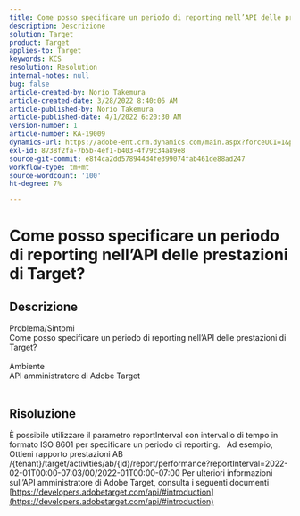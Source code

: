 ```yaml
---
title: Come posso specificare un periodo di reporting nell’API delle prestazioni di Target?
description: Descrizione
solution: Target
product: Target
applies-to: Target
keywords: KCS
resolution: Resolution
internal-notes: null
bug: false
article-created-by: Norio Takemura
article-created-date: 3/28/2022 8:40:06 AM
article-published-by: Norio Takemura
article-published-date: 4/1/2022 6:20:30 AM
version-number: 1
article-number: KA-19009
dynamics-url: https://adobe-ent.crm.dynamics.com/main.aspx?forceUCI=1&pagetype=entityrecord&etn=knowledgearticle&id=b0368ea3-72ae-ec11-9840-0022480bdaa1
exl-id: 8738f2fa-7b5b-4ef1-b403-4f79c34a89e8
source-git-commit: e8f4ca2dd578944d4fe399074fab461de88ad247
workflow-type: tm+mt
source-wordcount: '100'
ht-degree: 7%

---
```


# Come posso specificare un periodo di reporting nell’API delle prestazioni di Target?

## Descrizione

Problema/Sintomi
<br>Come posso specificare un periodo di reporting nell’API delle prestazioni di Target?
<br> 
<br>Ambiente
<br>API amministratore di Adobe Target
<br> 

## Risoluzione


È possibile utilizzare il parametro reportInterval con intervallo di tempo in formato ISO 8601 per specificare un periodo di reporting.
 
Ad esempio, Ottieni rapporto prestazioni AB /{tenant}/target/activities/ab/{id}/report/performance?reportInterval=2022-02-01T00:00-07:03/00/2022-01T00:00-07:00 Per ulteriori informazioni sull’API amministratore di Adobe Target, consulta i seguenti documenti
[https://developers.adobetarget.com/api/#introduction](https://developers.adobetarget.com/api/#introduction)
